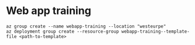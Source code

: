 # Web app training

```shell
az group create --name webapp-training --location "westeurpe"
az deployment group create --resource-group webapp-training--template-file <path-to-template>
```
